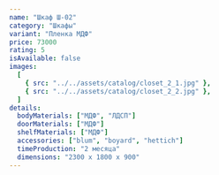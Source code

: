 ```yaml
---
name: "Шкаф Ш-02"
category: "Шкафы"
variant: "Пленка МДФ"
price: 73000
rating: 5
isAvailable: false
images:
  [
    { src: "../../assets/catalog/closet_2_1.jpg" },
    { src: "../../assets/catalog/closet_2_2.jpg" },
  ]
details:
  bodyMaterials: ["МДФ", "ЛДСП"]
  doorMaterials: ["МДФ"]
  shelfMaterials: ["МДФ"]
  accessories: ["blum", "boyard", "hettich"]
  timeProduction: "2 месяца"
  dimensions: "2300 х 1800 х 900"
---
```

